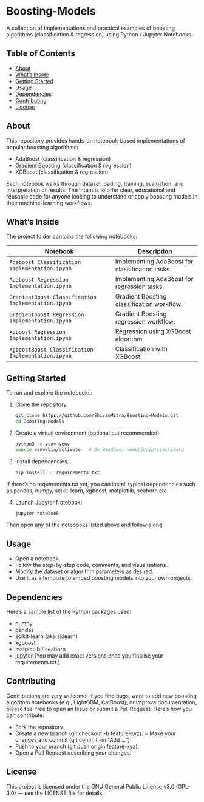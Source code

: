 # Boosting-Models
A collection of implementations and practical examples of boosting algorithms (classification & regression) using Python / Jupyter Notebooks.

## Table of Contents
- [About](#about)  
- [What’s Inside](#whats-inside)  
- [Getting Started](#getting-started)  
- [Usage](#usage)  
- [Dependencies](#dependencies)  
- [Contributing](#contributing)  
- [License](#license)  

## About  
This repository provides hands-on notebook-based implementations of popular boosting algorithms:  
- AdaBoost (classification & regression)  
- Gradient Boosting (classification & regression)  
- XGBoost (classification & regression)  

Each notebook walks through dataset loading, training, evaluation, and interpretation of results. The intent is to offer clear, educational and reusable code for anyone looking to understand or apply boosting models in their machine-learning workflows.

## What’s Inside  
The project folder contains the following notebooks:

| Notebook | Description |
|----------|-------------|
| `Adaboost Classification Implementation.ipynb` | Implementing AdaBoost for classification tasks. |
| `Adaboost Regression Implementation.ipynb`     | Implementing AdaBoost for regression tasks. |
| `GradientBoost Classification Implementation.ipynb` | Gradient Boosting classification workflow. |
| `Gradientboost Regression Implementation.ipynb`      | Gradient Boosting regression workflow. |
| `Xgboost Regression Implementation.ipynb`        | Regression using XGBoost algorithm. |
| `XgboostBoost Classification Implementation.ipynb` | Classification with XGBoost. |

## Getting Started  
To run and explore the notebooks:
1. Clone the repository:
   ```bash
   git clone https://github.com/ShivamMitra/Boosting-Models.git
   cd Boosting-Models

3. Create a virtual environment (optional but recommended):
   ```bash
   python3 -m venv venv
   source venv/bin/activate   # On Windows: venv\Scripts\activate

4. Install dependencies:
   ```bash
   pip install -r requirements.txt
If there’s no requirements.txt yet, you can install typical dependencies such as pandas, numpy, scikit-learn, xgboost, matplotlib, seaborn etc.

4. Launch Jupyter Notebook:
   ```bash
   jupyter notebook
Then open any of the notebooks listed above and follow along.

## Usage
- Open a notebook.
- Follow the step-by-step code, comments, and visualisations.
- Modify the dataset or algorithm parameters as desired.
- Use it as a template to embed boosting models into your own projects.

## Dependencies
Here’s a sample list of the Python packages used:
- numpy
- pandas
- scikit-learn (aka sklearn)
- xgboost
- matplotlib / seaborn
- jupyter
(You may add exact versions once you finalise your requirements.txt.)

## Contributing
Contributions are very welcome! If you find bugs, want to add new boosting algorithm notebooks (e.g., LightGBM, CatBoost), or improve documentation, please feel free to open an Issue or submit a Pull Request.
Here’s how you can contribute:
- Fork the repository.
- Create a new branch (git checkout -b feature-xyz).
= Make your changes and commit (git commit -m "Add …").
- Push to your branch (git push origin feature-xyz).
- Open a Pull Request describing your changes.

## License
This project is licensed under the GNU General Public License v3.0 (GPL-3.0) — see the LICENSE file for details.

